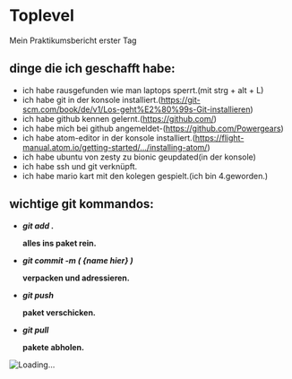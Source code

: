 # Toplevel
Mein Praktikumsbericht erster Tag

## dinge die ich geschafft habe:

* ich habe rausgefunden wie man laptops sperrt.(mit strg + alt + L)
* ich habe git in der konsole installiert.(https://git-scm.com/book/de/v1/Los-geht%E2%80%99s-Git-installieren)
* ich habe github kennen gelernt.(https://github.com/)
* ich habe mich bei github angemeldet-(https://github.com/Powergears)
* ich habe atom-editor in der konsole installiert.(https://flight-manual.atom.io/getting-started/.../installing-atom/)
* ich habe ubuntu von zesty zu bionic geupdated(in der konsole)
* ich habe ssh und git verknüpft.
* ich habe mario kart mit den kolegen gespielt.(ich bin 4.geworden.)


## wichtige git kommandos:

* ***git add .***

   **alles ins paket rein.**
* ***git commit -m ( {name hier} )***

   **verpacken und adressieren.**
* ***git push***

   **paket verschicken.**
* ***git pull***

   **pakete abholen.**

![Loading...](https://media.giphy.com/media/3oEjI6SIIHBdRxXI40/giphy.gif)
